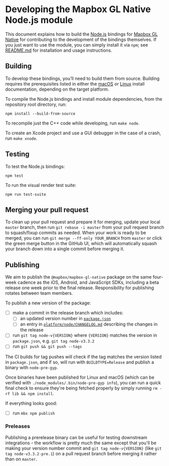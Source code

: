 # Developing the Mapbox GL Native Node.js module

This document explains how to build the [Node.js](https://nodejs.org/) bindings for [Mapbox GL Native](../../README.md) for contributing to the development of the bindings themselves. If you just want to use the module, you can simply install it via `npm`; see [README.md](README.md) for installation and usage instructions.

## Building

To develop these bindings, you’ll need to build them from source. Building requires the prerequisites listed in either
the [macOS](../macos/INSTALL.md#requirements) or [Linux](../linux/README.md#prerequisites) install documentation, depending
on the target platform.

To compile the Node.js bindings and install module dependencies, from the repository root directory, run:

    npm install --build-from-source

To recompile just the C++ code while developing, run `make node`.

To create an Xcode project and use a GUI debugger in the case of a crash, run `make xnode`.

## Testing

To test the Node.js bindings:

```
npm test
```

To run the visual render test suite:

```
npm run test-suite
```

## Merging your pull request

To clean up your pull request and prepare it for merging, update your local `master` branch, then run `git rebase -i master` from your pull request branch to squash/fixup commits as needed. When your work is ready to be merged, you can run `git merge --ff-only YOUR_BRANCH` from `master` or click the green merge button in the GitHub UI, which will automatically squash your branch down into a single commit before merging it.

## Publishing

We aim to publish the `@mapbox/mapbox-gl-native` package on the same four-week cadence as the iOS, Android, and JavaScript SDKs, including a beta release one week prior to the final release. Responsibility for publishing rotates between team members.

To publish a new version of the package:
- [ ] make a commit in the release branch which includes:
    - [ ] an updated version number in [`package.json`](../../package.json#L3)
    - [ ] an entry in [`platform/node/CHANGELOG.md`](CHANGELOG.md) describing the changes in the release
- [ ] run `git tag node-v{VERSION}` where `{VERSION}` matches the version in `package.json`, e.g. `git tag node-v3.3.2`
- [ ] run `git push && git push --tags`

The CI builds for tag pushes will check if the tag matches the version listed in `package.json`, and if so, will run with `BUILDTYPE=Release` and publish a binary with `node-pre-gyp`.

Once binaries have been published for Linux and macOS (which can be verified with `./node_modules/.bin/node-pre-gyp info`), you can run a quick final check to ensure they're being fetched properly by simply running `rm -rf lib && npm install`.

If everything looks good:
- [ ] run `mbx npm publish`

### Preleases

Publishing a prerelease binary can be useful for testing downstream integrations - the workflow is pretty much the same except that you'll be making your version number commit and `git tag node-v{VERSION}` (like `git tag node-v3.3.2-pre.1`) on a pull request branch before merging it rather than on `master`.

